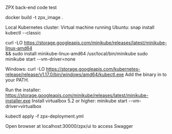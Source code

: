 ZPX back-end code test

docker build -t zpx_image .

Local Kubernetes cluster:
Virtual machine running Ubuntu:
snap install kubectl --classic

curl -LO https://storage.googleapis.com/minikube/releases/latest/minikube-linux-amd64 \
   && sudo install minikube-linux-amd64 /usr/local/bin/minikube
sudo minikube start --vm-driver=none

Windows:
curl -LO https://storage.googleapis.com/kubernetes-release/release/v1.17.0/bin/windows/amd64/kubectl.exe
Add the binary in to your PATH.

Run the installer:
https://storage.googleapis.com/minikube/releases/latest/minikube-installer.exe
Install virtualbox 5.2 or higher:
minikube start --vm-driver=virtualbox


kubectl apply -f zpx-deployment.yml

Open browser at localhost:30000/zpx/ui to access Swagger

